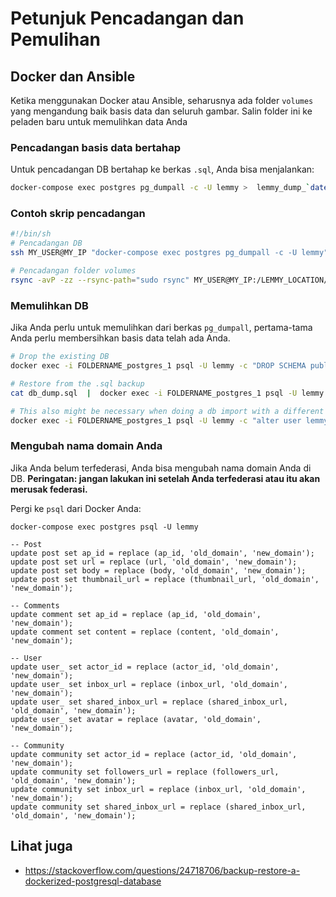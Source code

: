 # Petunjuk Pencadangan dan Pemulihan

## Docker dan Ansible

Ketika menggunakan Docker atau Ansible, seharusnya ada folder `volumes` yang mengandung baik basis data dan seluruh gambar. Salin folder ini ke peladen baru untuk memulihkan data Anda

### Pencadangan basis data bertahap

Untuk pencadangan DB bertahap ke berkas `.sql`, Anda bisa menjalankan:

```bash
docker-compose exec postgres pg_dumpall -c -U lemmy >  lemmy_dump_`date +%Y-%m-%d"_"%H_%M_%S`.sql
```
### Contoh skrip pencadangan

```bash
#!/bin/sh
# Pencadangan DB
ssh MY_USER@MY_IP "docker-compose exec postgres pg_dumpall -c -U lemmy" >  ~/BACKUP_LOCATION/INSTANCE_NAME_dump_`date +%Y-%m-%d"_"%H_%M_%S`.sql

# Pencadangan folder volumes
rsync -avP -zz --rsync-path="sudo rsync" MY_USER@MY_IP:/LEMMY_LOCATION/volumes ~/BACKUP_LOCATION/FOLDERNAME
```

### Memulihkan DB

Jika Anda perlu untuk memulihkan dari berkas `pg_dumpall`, pertama-tama Anda perlu membersihkan basis data telah ada Anda. 

```bash
# Drop the existing DB
docker exec -i FOLDERNAME_postgres_1 psql -U lemmy -c "DROP SCHEMA public CASCADE; CREATE SCHEMA public;"

# Restore from the .sql backup
cat db_dump.sql  |  docker exec -i FOLDERNAME_postgres_1 psql -U lemmy # restores the db

# This also might be necessary when doing a db import with a different password.
docker exec -i FOLDERNAME_postgres_1 psql -U lemmy -c "alter user lemmy with password 'bleh'"
```

### Mengubah nama domain Anda

Jika Anda belum terfederasi, Anda bisa mengubah nama domain Anda di DB. **Peringatan: jangan lakukan ini setelah Anda terfederasi atau itu akan merusak federasi.**

Pergi ke `psql` dari Docker Anda: 

`docker-compose exec postgres psql -U lemmy`

```
-- Post
update post set ap_id = replace (ap_id, 'old_domain', 'new_domain');
update post set url = replace (url, 'old_domain', 'new_domain');
update post set body = replace (body, 'old_domain', 'new_domain');
update post set thumbnail_url = replace (thumbnail_url, 'old_domain', 'new_domain');

-- Comments
update comment set ap_id = replace (ap_id, 'old_domain', 'new_domain');
update comment set content = replace (content, 'old_domain', 'new_domain');

-- User
update user_ set actor_id = replace (actor_id, 'old_domain', 'new_domain');
update user_ set inbox_url = replace (inbox_url, 'old_domain', 'new_domain');
update user_ set shared_inbox_url = replace (shared_inbox_url, 'old_domain', 'new_domain');
update user_ set avatar = replace (avatar, 'old_domain', 'new_domain');

-- Community
update community set actor_id = replace (actor_id, 'old_domain', 'new_domain');
update community set followers_url = replace (followers_url, 'old_domain', 'new_domain');
update community set inbox_url = replace (inbox_url, 'old_domain', 'new_domain');
update community set shared_inbox_url = replace (shared_inbox_url, 'old_domain', 'new_domain');

```

## Lihat juga

- https://stackoverflow.com/questions/24718706/backup-restore-a-dockerized-postgresql-database


